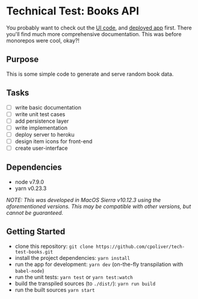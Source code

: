 # Technical Test: Books API

You probably want to check out the [UI code](https://github.com/cpoliver/tech-test-books-ui), and [deployed app](https://cpoliver.github.io/tech-test-books-ui/
) first. There you'll find much more comprehensive documentation. This was before monorepos were cool, okay?!

## Purpose
This is some simple code to generate and serve random book data.

## Tasks
 - [ ] write basic documentation
 - [ ] write unit test cases
 - [ ] add persistence layer
 - [ ] write implementation
 - [ ] deploy server to heroku
 - [ ] design item icons for front-end
 - [ ] create user-interface

## Dependencies
- node v7.9.0
- yarn v0.23.3

*_NOTE:_ This was developed in MacOS Sierra v10.12.3 using the aforementioned versions. This may be compatible with other versions, but cannot be guaranteed.*

## Getting Started
- clone this repository: `git clone https://github.com/cpoliver/tech-test-books.git`
- install the project dependencies: `yarn install`
- run the app for development: `yarn dev` (on-the-fly transpilation with `babel-node`)
- run the unit tests: `yarn test` or `yarn test:watch`
- build the transpiled sources (to `./dist/`): `yarn run build`
- run the built sources `yarn start`
